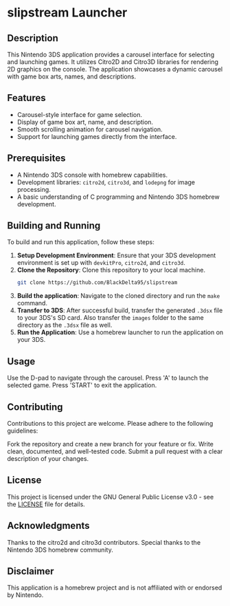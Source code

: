 # slipstream Launcher

## Description
This Nintendo 3DS application provides a carousel interface for selecting and launching games. It utilizes Citro2D and Citro3D libraries for rendering 2D graphics on the console. The application showcases a dynamic carousel with game box arts, names, and descriptions.

## Features
- Carousel-style interface for game selection.
- Display of game box art, name, and description.
- Smooth scrolling animation for carousel navigation.
- Support for launching games directly from the interface.

## Prerequisites
- A Nintendo 3DS console with homebrew capabilities.
- Development libraries: `citro2d`, `citro3d`, and `lodepng` for image processing.
- A basic understanding of C programming and Nintendo 3DS homebrew development.

## Building and Running
To build and run this application, follow these steps:

1. **Setup Development Environment**: Ensure that your 3DS development environment is set up with `devkitPro`, `citro2d`, and `citro3d`.
2. **Clone the Repository**: Clone this repository to your local machine.
   ```bash
   git clone https://github.com/BlackDelta95/slipstream
3. **Build the application**: Navigate to the cloned directory and run the `make` command.
4. **Transfer to 3DS**: After successful build, transfer the generated `.3dsx` file to your 3DS's SD card. Also transfer the `images` folder to the same directory as the `.3dsx` file as well.
5. **Run the Application**: Use a homebrew launcher to run the application on your 3DS.

## Usage
Use the D-pad to navigate through the carousel.
Press 'A' to launch the selected game.
Press 'START' to exit the application.

## Contributing
Contributions to this project are welcome. Please adhere to the following guidelines:

Fork the repository and create a new branch for your feature or fix.
Write clean, documented, and well-tested code.
Submit a pull request with a clear description of your changes.

## License
This project is licensed under the GNU General Public License v3.0 - see the [LICENSE](LICENSE) file for details.

## Acknowledgments
Thanks to the citro2d and citro3d contributors.
Special thanks to the Nintendo 3DS homebrew community.

## Disclaimer
This application is a homebrew project and is not affiliated with or endorsed by Nintendo.